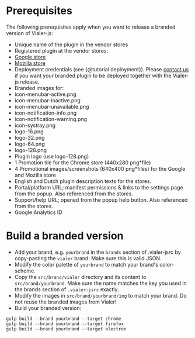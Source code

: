 # Prerequisites
The following prerequisites apply when you want to release a branded version
of Vialer-js:

* Unique name of the plugin in the vendor stores
* Registered plugin at the vendor stores:
 * [Google store](https://chrome.google.com/webstore/developer/dashboard)
 * [Mozilla store](https://addons.mozilla.org/developers/addons)
* Deployment credentials (see {@tutorial deployment}). Please [contact us](http://voipgrid.nl/contact/) if you want your branded plugin to be deployed together with the Vialer-js release.
* Branded images for:
 * icon-menubar-active.png
 * icon-menubar-inactive.png
 * icon-menubar-unavailable.png
 * icon-notification-info.png
 * icon-notification-warning.png
 * icon-systray.png
 * logo-16.png
 * logo-32.png
 * logo-64.png
 * logo-128.png
* Plugin logo (use logo-128.png)
* 1 Promotion tile for the Chrome store (440x280 png*file)
* 4 Promotional images/screenshots (640x400 png*files) for the Google and Mozilla store
* English and Dutch plugin description texts for the stores.
* Portal/platform URL; manifest permissions & links to the settings page from the popup. Also referenced from the stores.
* Support/help URL; opened from the popup help button. Also referenced from the stores.
* Google Analytics ID


# Build a branded version
* Add your brand, e.g. `yourbrand` in the `brands` section of .vialer-jsrc by copy-pasting the `vialer` brand. Make sure this is valid JSON.
* Modify the color palette of `yourbrand` to match your brand's color-scheme.
* Copy the `src/brand/vialer` directory and its content to `src/brand/yourbrand`. Make sure the name matches the key you used in the brands section of `.vialer-jsrc` exactly.
* Modify the images in `src/brand/yourbrand/img` to match your brand. Do not reuse the branded images from Vialer!
* Build your branded version:
```
gulp build --brand yourbrand --target chrome
gulp build --brand yourbrand --target firefox
gulp build --brand yourbrand --target electron
```

